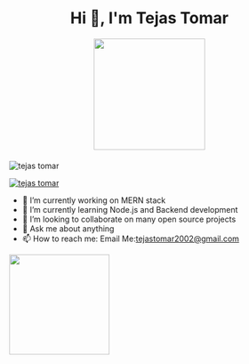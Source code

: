 <h1 align="center"> Hi 👋, I'm Tejas Tomar</h1>
<!-- ![visitors](https://visitor-badge.glitch.me/badge?page_id=${your.username}.${your.repo.id}) -->
<!-- ![visitor badge](https://visitor-badge.glitch.me/badge?page_id=tejastomarbyte.visitor-badge&left_color=red&right_color=green&left_text=HelloVisitors) -->
<!--**tejastomarbyte/tejastomarbyte** is a ✨ _special_ ✨ repository because its `README.md` (this file) appears on your GitHub profile. -->
<!-- ![visitor badge](https://visitor-badge.glitch.me/badge?page_id=jwenjian.visitor-badge&left_color=red&right_color=green&left_text=HelloVisitors) -->

<p align="center" style="margin: 20px;"><img src="https://media0.giphy.com/media/qgQUggAC3Pfv687qPC/giphy.gif" alt="" height="200px"></p>


<p align="left"> <img src="https://komarev.com/ghpvc/?username=tejastomarbyte&label=Profile%20views&color=0e75b6&style=flat" alt="tejas tomar" /> </p>

<p align="left"> <a href="https://github.com/ryo-ma/github-profile-trophy"><img src="https://github-profile-trophy.vercel.app/?username=tejastomarbyte" alt="tejas tomar" /></a> </p>

- 🔭 I’m currently working on MERN stack
- 🌱 I’m currently learning Node.js and Backend development
- 👯 I’m looking to collaborate on many open source projects
- 💬 Ask me about anything
- 📫 How to reach me: Email Me:tejastomar2002@gmail.com
<img height="180em" src="https://github-readme-stats.vercel.app/api?username=tejastomarbyte&show_icons=true&hide_border=true&&count_private=true&include_all_commits=true" />
